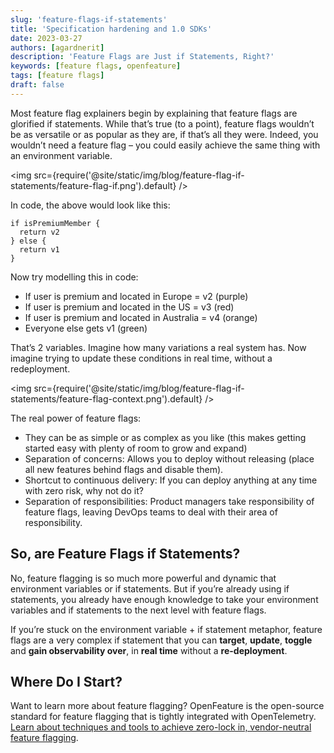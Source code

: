 ```yaml
---
slug: 'feature-flags-if-statements'
title: 'Specification hardening and 1.0 SDKs'
date: 2023-03-27
authors: [agardnerit]
description: 'Feature Flags are Just if Statements, Right?'
keywords: [feature flags, openfeature]
tags: [feature flags]
draft: false
---
```


Most feature flag explainers begin by explaining that feature flags are glorified if statements.
While that’s true (to a point), feature flags wouldn’t be as versatile or as popular as they are, if that’s all they were. Indeed, you wouldn’t need a feature flag – you could easily achieve the same thing with an environment variable.

<!--truncate-->

<img src={require('@site/static/img/blog/feature-flag-if-statements/feature-flag-if.png').default} />

In code, the above would look like this:

```shell
if isPremiumMember {
  return v2
} else {
  return v1
}
```

Now try modelling this in code:

- If user is premium and located in Europe = v2 (purple)
- If user is premium and located in the US = v3 (red)
- If user is premium and located in Australia = v4 (orange)
- Everyone else gets v1 (green)

That’s 2 variables. Imagine how many variations a real system has. Now imagine trying to update these conditions in real time, without a redeployment.

<img src={require('@site/static/img/blog/feature-flag-if-statements/feature-flag-context.png').default} />

The real power of feature flags:

- They can be as simple or as complex as you like (this makes getting started easy with plenty of room to grow and expand)
- Separation of concerns: Allows you to deploy without releasing (place all new features behind flags and disable them).
- Shortcut to continuous delivery: If you can deploy anything at any time with zero risk, why not do it?
- Separation of responsibilities: Product managers take responsibility of feature flags, leaving DevOps teams to deal with their area of responsibility.

## So, are Feature Flags if Statements?

No, feature flagging is so much more powerful and dynamic that environment variables or if statements. But if you’re already using if statements, you already have enough knowledge to take your environment variables and if statements to the next level with feature flags.

If you’re stuck on the environment variable + if statement metaphor, feature flags are a very complex if statement that you can **target**, **update**, **toggle** and **gain observability over**, in **real time** without a **re-deployment**.

## Where Do I Start?

Want to learn more about feature flagging? OpenFeature is the open-source standard for feature flagging that is tightly integrated with OpenTelemetry. [Learn about techniques and tools to achieve zero-lock in, vendor-neutral feature flagging](https://openfeature.dev).
